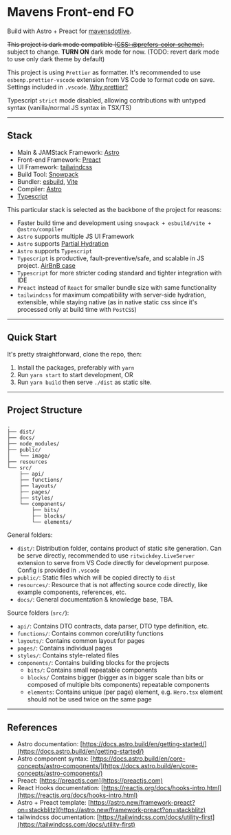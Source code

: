 # Mavens Front-end FO

Build with Astro + Preact for [mavensdotlive](https://mavens.live).

~~This project is dark mode compatible ([CSS: @prefers-color-scheme](https://developer.mozilla.org/en-US/docs/Web/CSS/@media/prefers-color-scheme)),~~ subject to change. **TURN ON** dark mode for now.
(TODO: revert dark mode to use only dark theme by default)

This project is using `Prettier` as formatter. It's recommended to use `esbenp.prettier-vscode` extension
from VS Code to format code on save. Settings included in `.vscode`. [Why prettier?](https://prettier.io/docs/en/why-prettier.html)

Typescript `strict` mode disabled, allowing contributions with untyped syntax (vanilla/normal JS syntax in TSX/TS)

---

## Stack

- Main & JAMStack Framework: [Astro](https://astro.build)
- Front-end Framework: [Preact](https://preactjs.com)
- UI Framework: [tailwindcss](https://tailwindcss.com)
- Build Tool: [Snowpack](https://www.snowpack.dev)
- Bundler: [esbuild](https://esbuild.github.io), [Vite](https://vitejs.dev)
- Compiler: [Astro](https://astro.build)
- [Typescript](https://www.typescriptlang.org)

This particular stack is selected as the backbone of the project for reasons:

- Faster build time and development using `snowpack + esbuild/vite + @astro/compiler`
- `Astro` supports multiple JS UI Framework
- `Astro` supports [Partial Hydration](https://docs.astro.build/en/core-concepts/component-hydration/)
- `Astro` supports `Typescript`
- `Typescript` is productive, fault-preventive/safe, and scalable in JS project. [AirBnB case](https://www.youtube.com/watch?v=P-J9Eg7hJwE&t=702s)
- `Typescript` for more stricter coding standard and tighter integration with IDE
- `Preact` instead of `React` for smaller bundle size with same functionality
- `tailwindcss` for maximum compatibility with server-side hydration, extensible, while staying native
  (as in native static css since it's processed only at build time with `PostCSS`)

---

## Quick Start

It's pretty straightforward, clone the repo, then:

1. Install the packages, preferably with `yarn`
2. Run `yarn start` to start development, OR
3. Run `yarn build` then serve `./dist` as static site.

---

## Project Structure

```
.
├── dist/
├── docs/
├── node_modules/
├── public/
│   └── image/
├── resources
└── src/
    ├── api/
    ├── functions/
    ├── layouts/
    ├── pages/
    ├── styles/
    └── components/
        ├── bits/
        ├── blocks/
        └── elements/
```

General folders:

- `dist/`: Distribution folder, contains product of static site generation. Can be serve directly, recommended to use `ritwickdey.LiveServer` extension to serve from VS Code directly for development purpose. Config is provided in `.vscode`
- `public/`: Static files which will be copied directly to `dist`
- `resources/`: Resource that is not affecting source code directly, like example components, references, etc.
- `docs/`: General documentation & knowledge base, TBA.

Source folders (`src/`):

- `api/`: Contains DTO contracts, data parser, DTO type definition, etc.
- `functions/`: Contains common core/utility functions
- `layouts/`: Contains common layout for pages
- `pages/`: Contains individual pages
- `styles/`: Contains style-related files
- `components/`: Contains building blocks for the projects
  - `bits/`: Contains small repeatable components
  - `blocks/` Contains bigger (bigger as in bigger scale than bits or composed of multiple bits components) repeatable components
  - `elements`: Contains unique (per page) element, e.g. `Hero.tsx` element should not be used twice on the same page

---

## References

- Astro documentation: [https://docs.astro.build/en/getting-started/](https://docs.astro.build/en/getting-started/)
- Astro component syntax: [https://docs.astro.build/en/core-concepts/astro-components/](https://docs.astro.build/en/core-concepts/astro-components/)
- Preact: [https://preactjs.com](https://preactjs.com)
- React Hooks documentation: [https://reactjs.org/docs/hooks-intro.html](https://reactjs.org/docs/hooks-intro.html)
- Astro + Preact template: [https://astro.new/framework-preact?on=stackblitz](https://astro.new/framework-preact?on=stackblitz)
- tailwindcss documentation: [https://tailwindcss.com/docs/utility-first](https://tailwindcss.com/docs/utility-first)

